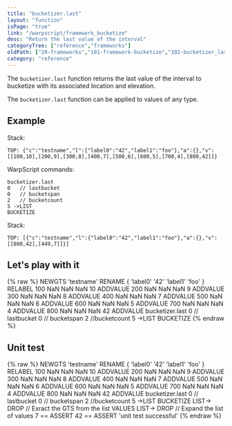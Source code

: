```yaml
---
title: "bucketizer.last"
layout: "function"
isPage: "true"
link: "/warpscript/framework_bucketize"
desc: "Return the last value of the interval"
categoryTree: ["reference","frameworks"]
oldPath: ["20-frameworks","101-framework-bucketize","102-bucketizer_last.html.md"]
category: "reference"
---
```



The `bucketizer.last` function returns the last value of the interval to bucketize with its associated location and elevation.

The `bucketizer.last` function can be applied to values of any type.

## Example ##

Stack: 

    TOP: {"c":"testname","l":{"label0":"42","label1":"foo"},"a":{},"v":[[100,10],[200,9],[300,8],[400,7],[500,6],[600,5],[700,4],[800,42]]}

WarpScript commands:

    bucketizer.last
    0   // lastbucket    
    0   // bucketspan    
    2   // bucketcount
    5 ->LIST
    BUCKETIZE

Stack: 

    TOP: [{"c":"testname","l":{"label0":"42","label1":"foo"},"a":{},"v":[[800,42],[449,7]]}]


## Let's play with it ##

{% raw %}
<warp10-warpscript-widget>NEWGTS 
'testname'
RENAME
{ 'label0' '42' 'label1' 'foo' }
RELABEL
100  NaN NaN NaN 10 ADDVALUE
200  NaN NaN NaN  9 ADDVALUE
300  NaN NaN NaN  8 ADDVALUE
400  NaN NaN NaN  7 ADDVALUE
500  NaN NaN NaN  6 ADDVALUE
600  NaN NaN NaN  5 ADDVALUE
700  NaN NaN NaN  4 ADDVALUE
800  NaN NaN NaN 42 ADDVALUE
bucketizer.last
0   // lastbucket
0   // bucketspan
2   //bucketcount
5 ->LIST
BUCKETIZE
</warp10-warpscript-widget>
{% endraw %}    


## Unit test ##

{% raw %}
<warp10-warpscript-widget>NEWGTS 
'testname'
RENAME
{ 'label0' '42' 'label1' 'foo' }
RELABEL
100  NaN NaN NaN 10 ADDVALUE
200  NaN NaN NaN  9 ADDVALUE
300  NaN NaN NaN  8 ADDVALUE
400  NaN NaN NaN  7 ADDVALUE
500  NaN NaN NaN  6 ADDVALUE
600  NaN NaN NaN  5 ADDVALUE
700  NaN NaN NaN  4 ADDVALUE
800  NaN NaN NaN 42 ADDVALUE
bucketizer.last
0   // lastbucket
0   // bucketspan
2   //bucketcount
5 ->LIST
BUCKETIZE
LIST-> DROP           // Exract the GTS from the list
VALUES LIST-> DROP    // Expand the list of values
7 == ASSERT  42 == ASSERT
'unit test successful'
</warp10-warpscript-widget>
{% endraw %}     